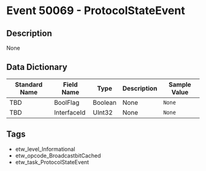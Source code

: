 # Event 50069 - ProtocolStateEvent

## Description
None

## Data Dictionary
|Standard Name|Field Name|Type|Description|Sample Value|
|---|---|---|---|---|
|TBD|BoolFlag|Boolean|None|`None`|
|TBD|InterfaceId|UInt32|None|`None`|

## Tags
* etw_level_Informational
* etw_opcode_BroadcastbitCached
* etw_task_ProtocolStateEvent